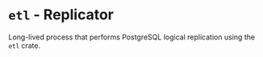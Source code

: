 # `etl` - Replicator

Long-lived process that performs PostgreSQL logical replication using the `etl` crate.